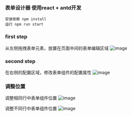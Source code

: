 
### 表单设计器 使用react + antd开发
```
安装依赖 npm install
运行 npm run start
```
### first step

从左侧拖拽表单元素，放置在页面中间的表单编辑区域
![image](https://github.com/baiscode/vue-form-design/blob/master/public/firstStep.gif)

### second step

在右侧的配置区域，修改表单组件的配置属性
![image](https://github.com/baiscode/vue-form-design/blob/master/public/secondStep.gif)

### 调整位置

调整相同行中表单组件位置
![image](https://github.com/baiscode/vue-form-design/blob/master/public/thirdStep.gif)

调整不同行中表单组件位置
![image](https://github.com/baiscode/vue-form-design/blob/master/public/fourthStep.gif)
